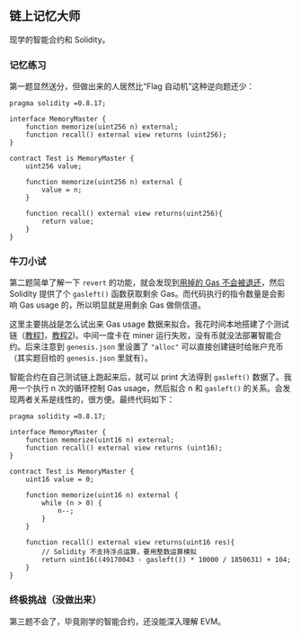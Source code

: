 ## 链上记忆大师

现学的智能合约和 Solidity。

### 记忆练习

第一题显然送分，但做出来的人居然比“Flag 自动机”这种逆向题还少：

```solidity
pragma solidity =0.8.17;

interface MemoryMaster {
    function memorize(uint256 n) external;
    function recall() external view returns (uint256);
}

contract Test is MemoryMaster {
    uint256 value;

    function memorize(uint256 n) external {
        value = n;
    }

    function recall() external view returns(uint256){
        return value;
    }
}
```

### 牛刀小试

第二题简单了解一下 `revert` 的功能，就会发现到[用掉的 Gas 不会被退还](https://ethereum.stackexchange.com/questions/19218/will-revert-refund-all-gas-of-the-transaction-or-just-the-remaining-gas)，然后 Solidity 提供了个 `gasleft()` 函数获取剩余 Gas。而代码执行的指令数量是会影响 Gas usage 的，所以明显就是用剩余 Gas 做侧信道。

这里主要挑战是怎么试出来 Gas usage 数据来拟合。我花时间本地搭建了个测试链（[教程1](https://medium.com/coinbundle/how-do-i-set-up-my-own-ethereum-testnet-cebab790c696)，[教程2](https://media.consensys.net/how-to-build-a-private-ethereum-blockchain-fbf3904f337))。中间一度卡在 miner 运行失败，没有币就没法部署智能合约。后来注意到 `genesis.json` 里设置了 `"alloc"` 可以直接创建链时给账户充币（其实题目给的 `genesis.json` 里就有）。

智能合约在自己测试链上跑起来后，就可以 print 大法得到 `gasleft()` 数据了。我用一个执行 n 次的循环控制 Gas usage，然后拟合 n 和 `gasleft()` 的关系。会发现两者关系是线性的，很方便。最终代码如下：

```solidity
pragma solidity =0.8.17;

interface MemoryMaster {
    function memorize(uint16 n) external;
    function recall() external view returns (uint16);
}

contract Test is MemoryMaster {
    uint16 value = 0;

    function memorize(uint16 n) external {
        while (n > 0) {
            n--;
        }
    }

    function recall() external view returns(uint16 res){
        // Solidity 不支持浮点运算，要用整数运算模拟
        return uint16((49170043 - gasleft()) * 10000 / 1850631) + 104;
    }
}
```

### 终极挑战（没做出来）

第三题不会了，毕竟刚学的智能合约，还没能深入理解 EVM。